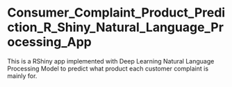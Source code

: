 # Consumer_Complaint_Product_Prediction_R_Shiny_Natural_Language_Processing_App

This is a RShiny app  implemented with Deep Learning Natural Language Processing Model to predict what product each customer complaint is mainly for. 
 
